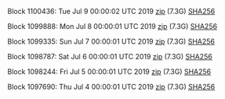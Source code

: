 Block 1100436: Tue Jul  9 00:00:02 UTC 2019 [zip](https://dash-bootstrap.ams3.digitaloceanspaces.com/mainnet/2019-07-09/bootstrap.dat.zip) (7.3G) [SHA256](https://dash-bootstrap.ams3.digitaloceanspaces.com/mainnet/2019-07-09/sha256.txt)

Block 1099888: Mon Jul  8 00:00:01 UTC 2019 [zip](https://dash-bootstrap.ams3.digitaloceanspaces.com/mainnet/2019-07-08/bootstrap.dat.zip) (7.3G) [SHA256](https://dash-bootstrap.ams3.digitaloceanspaces.com/mainnet/2019-07-08/sha256.txt)

Block 1099335: Sun Jul  7 00:00:01 UTC 2019 [zip](https://dash-bootstrap.ams3.digitaloceanspaces.com/mainnet/2019-07-07/bootstrap.dat.zip) (7.3G) [SHA256](https://dash-bootstrap.ams3.digitaloceanspaces.com/mainnet/2019-07-07/sha256.txt)

Block 1098787: Sat Jul  6 00:00:01 UTC 2019 [zip](https://dash-bootstrap.ams3.digitaloceanspaces.com/mainnet/2019-07-06/bootstrap.dat.zip) (7.3G) [SHA256](https://dash-bootstrap.ams3.digitaloceanspaces.com/mainnet/2019-07-06/sha256.txt)

Block 1098244: Fri Jul  5 00:00:01 UTC 2019 [zip](https://dash-bootstrap.ams3.digitaloceanspaces.com/mainnet/2019-07-05/bootstrap.dat.zip) (7.3G) [SHA256](https://dash-bootstrap.ams3.digitaloceanspaces.com/mainnet/2019-07-05/sha256.txt)

Block 1097690: Thu Jul  4 00:00:01 UTC 2019 [zip](https://dash-bootstrap.ams3.digitaloceanspaces.com/mainnet/2019-07-04/bootstrap.dat.zip) (7.3G) [SHA256](https://dash-bootstrap.ams3.digitaloceanspaces.com/mainnet/2019-07-04/sha256.txt)
